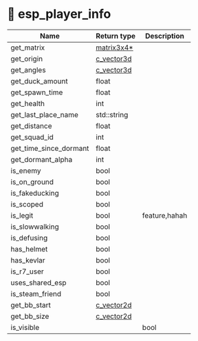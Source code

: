 # 🎉 esp\_player\_info

| Name                      | Return type                    | Description   |
| ------------------------- | ------------------------------ | ------------- |
| get\_matrix               | [matrix3x4\*](c\_matrix3x4.md) |               |
| get\_origin               | [c\_vector3d](c\_vector3d.md)  |               |
| get\_angles               | [c\_vector3d](c\_vector3d.md)  |               |
| get\_duck\_amount         | float                          |               |
| get\_spawn\_time          | float                          |               |
| get\_health               | int                            |               |
| get\_last\_place\_name    | std::string                    |               |
| get\_distance             | float                          |               |
| get\_squad\_id            | int                            |               |
| get\_time\_since\_dormant | float                          |               |
| get\_dormant\_alpha       | int                            |               |
| is\_enemy                 | bool                           |               |
| is\_on\_ground            | bool                           |               |
| is\_fakeducking           | bool                           |               |
| is\_scoped                | bool                           |               |
| is\_legit                 | bool                           | feature,hahah |
| is\_slowwalking           | bool                           |               |
| is\_defusing              | bool                           |               |
| has\_helmet               | bool                           |               |
| has\_kevlar               | bool                           |               |
| is\_r7\_user              | bool                           |               |
| uses\_shared\_esp         | bool                           |               |
| is\_steam\_friend         | bool                           |               |
| get\_bb\_start            | [c\_vector2d](c\_vector2d.md)  |               |
| get\_bb\_size             | [c\_vector2d](c\_vector2d.md)  |               |
| is\_visible               |                                | bool          |
